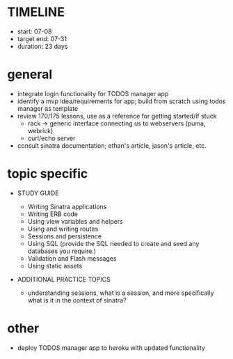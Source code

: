 # TIMELINE
- start: 07-08
- target end: 07-31
- duration: 23 days

# general

- integrate login functionality for TODOS manager app
- identify a mvp idea/requirements for app; build from scratch using todos manager as template
- review 170/175 lessons, use as a reference for getting started/if stuck
  - rack -> generic interface connecting us to webservers (puma, webrick)
  - curl/echo server
- consult sinatra documentation; ethan's article, jason's article, etc.

# topic specific

- STUDY GUIDE
  - Writing Sinatra applications
  - Writing ERB code
  - Using view variables and helpers
  - Using and writing routes
  - Sessions and persistence
  - Using SQL (provide the SQL needed to create and seed any databases you require.)
  - Validation and Flash messages
  - Using static assets

- ADDITIONAL PRACTICE TOPICS
  - understanding sessions, what is a session, and more specifically what is it in the context of sinatra?

# other
- deploy TODOS manager app to heroku with updated functionality
